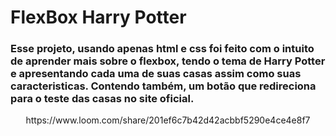 <h1> FlexBox Harry Potter </h1>

<h3> Esse projeto, usando apenas html e css foi feito com o intuito de aprender mais sobre o flexbox, tendo o tema de Harry Potter e apresentando cada uma de suas casas assim como suas caracteristicas. Contendo também, um botão que redireciona para o teste das casas no site oficial. </h3>

<center><img>https://www.loom.com/share/201ef6c7b42d42acbbf5290e4ce4e8f7</img></center>

